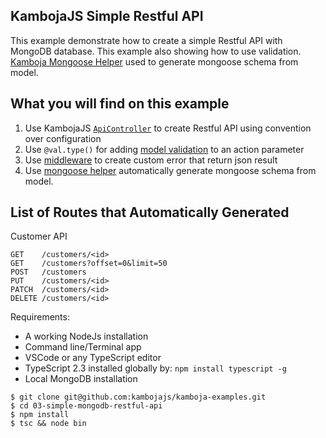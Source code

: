 ## KambojaJS Simple Restful API 

This example demonstrate how to create a simple Restful API with MongoDB database. This example also showing how to use validation. [Kamboja Mongoose Helper](https://github.com/kambojajs/kamboja-mongoose) used to generate mongoose schema from model.

## What you will find on this example

1. Use KambojaJS [`ApiController`](http://kambojajs.com/reference/api-controller) to create Restful API using convention over configuration
2. Use `@val.type()` for adding [model validation](http://kambojajs.com/reference/validation) to an action parameter 
3. Use [middleware](http://kambojajs.com/reference/middleware) to create custom error that return json result
4. Use [mongoose helper](https://github.com/kambojajs/kamboja-mongoose) automatically generate mongoose schema from model.

## List of Routes that Automatically Generated

Customer API

```
GET    /customers/<id>
GET    /customers?offset=0&limit=50
POST   /customers
PUT    /customers/<id>
PATCH  /customers/<id>
DELETE /customers/<id>
```


Requirements: 
* A working NodeJs installation
* Command line/Terminal app
* VSCode or any TypeScript editor
* TypeScript 2.3 installed globally by: `npm install typescript -g`
* Local MongoDB installation

```
$ git clone git@github.com:kambojajs/kamboja-examples.git
$ cd 03-simple-mongodb-restful-api
$ npm install
$ tsc && node bin
```
